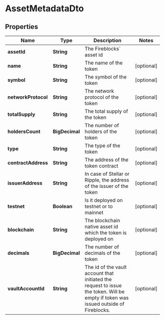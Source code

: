 

# AssetMetadataDto


## Properties

| Name | Type | Description | Notes |
|------------ | ------------- | ------------- | -------------|
|**assetId** | **String** | The Fireblocks&#x60; asset id |  |
|**name** | **String** | The name of the token |  [optional] |
|**symbol** | **String** | The symbol of the token |  [optional] |
|**networkProtocol** | **String** | The network protocol of the token |  [optional] |
|**totalSupply** | **String** | The total supply of the token |  [optional] |
|**holdersCount** | **BigDecimal** | The number of holders of the token |  [optional] |
|**type** | **String** | The type of the token |  [optional] |
|**contractAddress** | **String** | The address of the token contract |  [optional] |
|**issuerAddress** | **String** | In case of Stellar or Ripple, the address of the issuer of the token |  [optional] |
|**testnet** | **Boolean** | Is it deployed on testnet or to mainnet |  [optional] |
|**blockchain** | **String** | The blockchain native asset id which the token is deployed on |  [optional] |
|**decimals** | **BigDecimal** | The number of decimals of the token |  [optional] |
|**vaultAccountId** | **String** | The id of the vault account that initiated the request to issue the token. Will be empty if token was issued outside of Fireblocks. |  [optional] |



